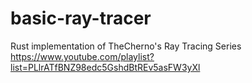 # basic-ray-tracer
Rust implementation of TheCherno's Ray Tracing Series
https://www.youtube.com/playlist?list=PLlrATfBNZ98edc5GshdBtREv5asFW3yXl
